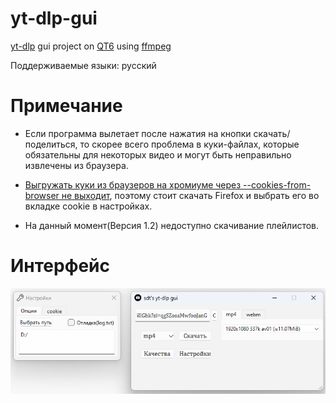 # yt-dlp-gui
[yt-dlp](https://github.com/yt-dlp/yt-dlp) gui project on [QT6](https://www.qt.io/) using [ffmpeg](https://ffmpeg.org/)

Поддерживаемые языки: русский

# Примечание

- Если программа вылетает после нажатия на кнопки скачать/поделиться, то скорее всего проблема в куки-файлах,
которые обязательны для некоторых видео и могут быть неправильно извлечены из браузера.

- [Выгружать куки из браузеров на хромиуме через --cookies-from-browser не выходит](https://github.com/yt-dlp/yt-dlp/issues/10927),
 поэтому стоит скачать Firefox и выбрать его во вкладке cookie в настройках.

- На данный момент(Версия 1.2) недоступно скачивание плейлистов.

# Интерфейс

![alt text](image.png)
